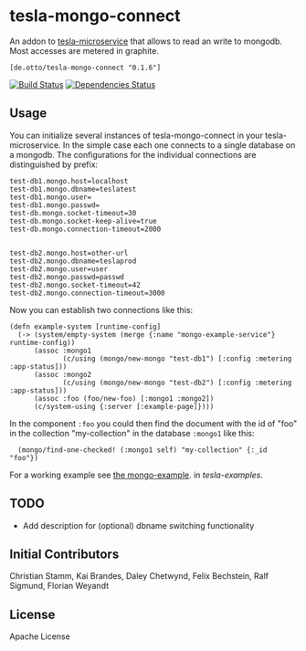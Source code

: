 # tesla-mongo-connect

An addon to [tesla-microservice](https://github.com/otto-de/tesla-microservice)
that allows to read an write to mongodb. Most accesses are metered in graphite.

`[de.otto/tesla-mongo-connect "0.1.6"]`

[![Build Status](https://travis-ci.org/otto-de/tesla-mongo-connect.svg)](https://travis-ci.org/otto-de/tesla-mongo-connect)
[![Dependencies Status](http://jarkeeper.com/otto-de/tesla-mongo-connect/status.svg)](http://jarkeeper.com/otto-de/tesla-mongo-connect)

## Usage

You can initialize several instances of tesla-mongo-connect in your tesla-microservice. In the simple case each one connects to a single database on a mongodb. The configurations for the individual connections are distinguished by prefix:


```
test-db1.mongo.host=localhost
test-db1.mongo.dbname=teslatest
test-db1.mongo.user=
test-db1.mongo.passwd=
test-db.mongo.socket-timeout=30
test-db.mongo.socket-keep-alive=true
test-db.mongo.connection-timeout=2000


test-db2.mongo.host=other-url
test-db2.mongo.dbname=teslaprod
test-db2.mongo.user=user
test-db2.mongo.passwd=passwd
test-db2.mongo.socket-timeout=42
test-db2.mongo.connection-timeout=3000
```

Now you can establish two connections like this:

```
(defn example-system [runtime-config]
  (-> (system/empty-system (merge {:name "mongo-example-service"} runtime-config))
      (assoc :mongo1
             (c/using (mongo/new-mongo "test-db1") [:config :metering :app-status]))
      (assoc :mongo2
             (c/using (mongo/new-mongo "test-db2") [:config :metering :app-status]))
      (assoc :foo (foo/new-foo) [:mongo1 :mongo2])
      (c/system-using {:server [:example-page]})))
```

In the component ```:foo``` you could then find the document with the id of "foo" in the collection "my-collection" in the database  ```:mongo1```  like this:

```
  (mongo/find-one-checked! (:mongo1 self) "my-collection" {:_id "foo"})
```


For a working example see [the mongo-example](https://github.com/otto-de/tesla-examples/tree/master/mongo-example). in _tesla-examples_.

## TODO
* Add description for (optional) dbname switching functionality


## Initial Contributors

Christian Stamm, Kai Brandes, Daley Chetwynd, Felix Bechstein, Ralf Sigmund, Florian Weyandt

## License

Apache License
